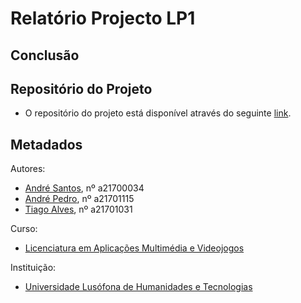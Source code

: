# Relatório Projecto LP1


## Conclusão

## Repositório do Projeto
 * O repositório do projeto está disponível através do seguinte [link][rp].

## Metadados

 Autores: 
 * [André Santos][AS], nº a21700034
 * [André Pedro][AP], nº a21701115
 * [Tiago Alves][TA], nº a21701031

Curso:
* [Licenciatura em Aplicações Multimédia e Videojogos][lamv]
	
Instituição: 
* [Universidade Lusófona de Humanidades e Tecnologias][ULHT]



[AS]:https://github.com/Snigy24
[AP]:https://github.com/andre-pedro
[TA]:https://github.com/synpse
[lamv]:https://www.ulusofona.pt/licenciatura/aplicacoes-multimedia-e-videojogos
[ULHT]:https://www.ulusofona.pt/
[rp]:https://github.com/andre-pedro/projetoLP1